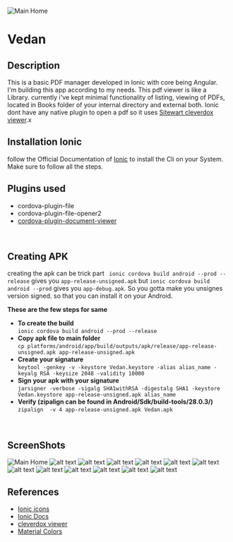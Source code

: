 ![Main Home](src/assets/vadan-screen.jpg?raw=true "Title")

# Vedan

## Description
This is a basic PDF manager developed in Ionic with core being Angular.<br>
I'm building this app according to my needs. This pdf viewer is like a Library. currently i've kept minimal functionality of listing, viewing of PDFs, located in Books folder of your internal directory and external both. Ionic dont have any native plugin to open a pdf so it uses [Sitewart cleverdox viewer](https://play.google.com/store/apps/details?id=de.sitewaerts.cleverdox.viewer).x
</br>

## Installation Ionic
follow the Official Documentation of [Ionic](https://ionicframework.com/docs/installation/cli) to install the Cli on your System. Make sure to follow all the steps.
</br>

## Plugins used
- cordova-plugin-file
- cordova-plugin-file-opener2
- [cordova-plugin-document-viewer](https://github.com/sitewaerts/cordova-plugin-document-viewer)
</br>

## Creating APK
creating the apk can be trick part
` ionic cordova build android --prod --release` gives you `app-release-unsigned.apk` but `ionic cordova build android --prod` gives you `app-debug.apk`. So you gotta make you unsignes version signed. so that you can install it on your Android.</br>

**These are the few steps for same**</br>
 - **To create the build**</br>
 `ionic cordova build android --prod --release`
 - **Copy apk file to main folder**</br>
 `cp platforms/android/app/build/outputs/apk/release/app-release-unsigned.apk app-release-unsigned.apk`
 - **Create your signature**</br>
 `keytool -genkey -v -keystore Vedan.keystore -alias alias_name -keyalg RSA -keysize 2048 -validity 10000`
 - **Sign your apk with your signature**</br>
 `jarsigner -verbose -sigalg SHA1withRSA -digestalg SHA1 -keystore Vedan.keystore app-release-unsigned.apk alias_name`
 - **Verify (zipalign can be found in Android/Sdk/build-tools/28.0.3/)**</br>
 `zipalign  -v 4 app-release-unsigned.apk Vedan.apk`
</br>

## ScreenShots
![Main Home](/src/assets/dark_create_folder.jpg?raw=true "Title")
![alt text](/src/assets/dark_home_select.jpg?raw=true "Title")
![alt text](/src/assets/dark_import-2.jpg?raw=true "Title")
![alt text](/src/assets/dark_import.jpg?raw=true "Title")
![alt text](/src/assets/dark_side_view.jpg?raw=true "Title")
![alt text](/src/assets/dark_slide_options.jpg?raw=true "Title")
![alt text](/src/assets/dark_trash.jpg?raw=true "Title")
![alt text](/src/assets/light_create_folder.jpg?raw=true "Title")
![alt text](/src/assets/light_home_select.jpg?raw=true "Title")
![alt text](/src/assets/light_import-2.jpg?raw=true "Title")
![alt text](/src/assets/light_import.jpg?raw=true "Title")
![alt text](/src/assets/light_side_view.jpg?raw=true "Title")
![alt text](/src/assets/light_trash.jpg?raw=true "Title")
</br>

## References
- [Ionic icons](https://ionicframework.com/docs/v3/ionicons/)
- [Ionic Docs](https://ionicframework.com/docs/components)
- [cleverdox viewer](https://play.google.com/store/apps/details?id=de.sitewaerts.cleverdox.viewer)
- [Material Colors](https://material-ui.com/customization/color/)
